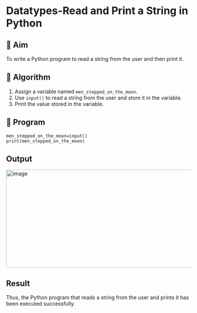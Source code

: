 # Datatypes-Read and Print a String in Python

## 🎯 Aim
To write a Python program to read a string from the user and then print it.

## 🧠 Algorithm
1. Assign a variable named `men_stepped_on_the_moon`.
2. Use `input()` to read a string from the user and store it in the variable.
3. Print the value stored in the variable.

## 🧾 Program
```
men_stepped_on_the_moon=input()
print(men_stepped_on_the_moon)
```

## Output
<img width="1251" height="268" alt="image" src="https://github.com/user-attachments/assets/892d47ae-026b-45cb-82de-e1295f7225b5" />

## Result
Thus, the Python program that reads a string from the user and prints it has been executed successfully.
